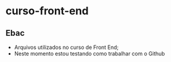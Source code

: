 # curso-front-end
## Ebac
- Arquivos utilizados no curso de Front End;
- Neste momento estou testando como trabalhar com o Github
